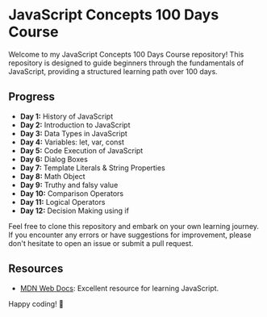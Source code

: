 # JavaScript Concepts 100 Days Course

Welcome to my JavaScript Concepts 100 Days Course repository! This repository is designed to guide beginners through the fundamentals of JavaScript, providing a structured learning path over 100 days.

## Progress

- **Day 1:** History of JavaScript
- **Day 2:** Introduction to JavaScript
- **Day 3:** Data Types in JavaScript
- **Day 4:** Variables: let, var, const
- **Day 5:** Code Execution of JavaScript
- **Day 6:** Dialog Boxes
- **Day 7:** Template Literals & String Properties
- **Day 8:** Math Object
- **Day 9:** Truthy and falsy value
- **Day 10:** Comparison Operators
- **Day 11:** Logical Operators
- **Day 12:** Decision Making using if

Feel free to clone this repository and embark on your own learning journey. If you encounter any errors or have suggestions for improvement, please don't hesitate to open an issue or submit a pull request.

## Resources

- [MDN Web Docs](https://developer.mozilla.org/en-US/docs/Web/JavaScript): Excellent resource for learning JavaScript.

Happy coding! 🚀
